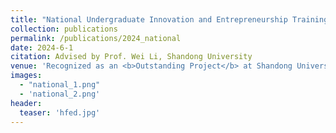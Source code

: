 ```yaml
---
title: "National Undergraduate Innovation and Entrepreneurship Training Program"
collection: publications
permalink: /publications/2024_national
date: 2024-6-1
citation: Advised by Prof. Wei Li, Shandong University
venue: 'Recognized as an <b>Outstanding Project</b> at Shandong University '
images:
  - "national_1.png"
  - 'national_2.png'
header:
  teaser: 'hfed.jpg'
---
```


